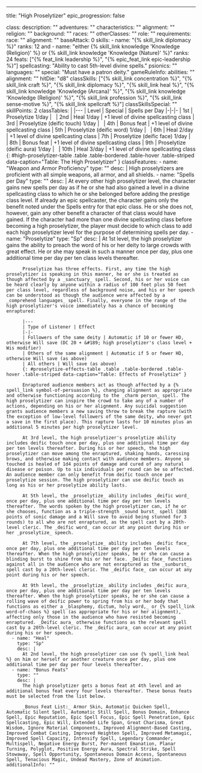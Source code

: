---
title: "High Proselytizer"
epic_progression: false

class:
  description: ""
  adventures: ""
  characteristics: ""
  alignment: ""
  religion: ""
  background: ""
  races: ""
  otherClasses: ""
  role: ""
  requirements:
    race: ""
    alignment: ""
    baseAttack: 0
    skills:
      - name: "{% skill_link diplomacy %}"
        ranks: 12 and
      - name: "either {% skill_link knowledge 'Knowledge (Religion)' %} or {% skill_link knowledge 'Knowledge (Nature)' %}"
        ranks: 24
    feats: ["{% feat_link leadership %}", "{% epic_feat_link epic-leadership %}"]
    spellcasting: "Ability to cast 5th-level divine spells."
    psionics: ""
    languages: ""
    special: "Must have a patron deity."
  gameRuleInfo:
    abilities: ""
    alignment: ""
    hitDie: "d8"
    classSkills: ["{% skill_link concentration %}", "{% skill_link craft %}", "{% skill_link diplomacy %}", "{% skill_link heal %}", "{% skill_link knowledge 'Knowledge (Arcana)' %}", "{% skill_link knowledge 'Knowledge (Religion)' %}", "{% skill_link profession %}", "{% skill_link sense-motive %}", "{% skill_link spellcraft %}"]
    classSkillsSpecial: ""
    skillPoints: 2
    classTables: |
      |---
      | Level | Special | Spells per Day
      |-|-|-
      | 1st | Proselytize 1/day | &nbsp;
      | 2nd | Heal 1/day | +1 level of divine spellcasting class
      | 3rd | Proselytize (deific touch) 1/day | &nbsp;
      | 4th | Bonus feat | +1 level of divine spellcasting class
      | 5th | Proselytize (deific word) 1/day | &nbsp;
      | 6th | Heal 2/day | +1 level of divine spellcasting class
      | 7th | Proselytize (deific face) 1/day | &nbsp;
      | 8th | Bonus feat | +1 level of divine spellcasting class
      | 9th | Proselytize (deific aura) 1/day | &nbsp;
      | 10th | Heal 3/day | +1 level of divine spellcasting class
      {: #high-proselytizer-table .table .table-bordered .table-hover .table-striped data-caption="Table: The High Proselytizer" }
    classFeatures:
      - name: "Weapon and Armor Proficiency"
        type: ""
        desc: |
          High proselytizers are proficient with all simple weapons, all armor, and all shields.
      - name: "Spells per Day"
        type: ""
        desc: |
          At every other high proselytizer level, the character gains new spells per day as if he or she had also gained a level in a divine spellcasting class to which he or she belonged before adding the prestige class level. If already an epic spellcaster, the character gains only the benefit noted under the Spells entry for that epic class. He or she does not, however, gain any other benefit a character of that class would have gained. If the character had more than one divine spellcasting class before becoming a high proselytizer, the player must decide to which class to add each high proselytizer level for the purpose of determining spells per day.
      - name: "Proselytize"
        type: "Sp"
        desc: |
          At 1st level, the high proselytizer gains the ability to preach the word of his or her deity to large crowds with great effect. He or she may speak in such a manner once per day, plus one additional time per day per ten class levels thereafter.

          Proselytize has three effects. First, any time the high proselytizer is speaking in this manner, he or she is treated as though affected by a _sanctuary_ spell. Second, his or her voice can be heard clearly by anyone within a radius of 100 feet plus 50 feet per class level, regardless of background noise, and his or her speech can be understood as though the audience were affected by a _comprehend languages_ spell. Finally, everyone in the range of the high proselytizer's voice immediately has a chance of becoming enraptured:

          |---
          | Type of Listener | Effect
          |-|-
          | Followers of the same deity | Automatic if 10 or fewer HD, otherwise Will save (DC 20 + &#189; high proselytizer's class level + Wis modifier)
          | Others of the same alignment | Automatic if 5 or fewer HD, otherwise Will save (as above)
          | All others | Will save (as above)
          {: #proselytize-effects-table .table .table-bordered .table-hover .table-striped data-caption="Table: Effects of Proselytize" }

          Enraptured audience members act as though affected by a {% spell_link symbol-of-persuasion %}, changing alignment as appropriate and otherwise functioning according to the _charm person_ spell. The high proselytizer can inspire the crowd to take any of a number of actions, depending on his or her alignment. Any suicidal suggestion grants audience members a new saving throw to break the rapture (with the exception of low-level followers of the same deity, who never got a save in the first place). This rapture lasts for 10 minutes plus an additional 5 minutes per high proselytizer level.

          At 3rd level, the high proselytizer's proselytize ability includes deific touch once per day, plus one additional time per day per ten levels thereafter. During his or her speech, the high proselytizer can move among the enraptured, shaking hands, caressing brows, and otherwise making contact with audience members. Anyone so touched is healed of 1d4 points of damage and cured of any natural disease or poison. Up to six individuals per round can be so affected. An audience member can only benefit from deific touch once per proselytize session. The high proselytizer can use deific touch as long as his or her proselytize ability lasts.

          At 5th level, the _proselytize_ ability includes _deific word_ once per day, plus one additional time per day per ten levels thereafter. The words spoken by the high proselytizer can, if he or she chooses, function as a triple-strength _sound burst_ spell (3d8 points of sonic damage and a Will save to avoid being stunned for 3 rounds) to all who are not enraptured, as the spell cast by a 20th-level cleric. The _deific word_ can occur at any point during his or her _proselytize_ speech.

          At 7th level, the _proselytize_ ability includes _deific face_ once per day, plus one additional time per day per ten levels thereafter. When the high proselytizer speaks, he or she can cause a blinding burst to shine from his or her face. _Deific face_ functions against all in the audience who are not enraptured as the _sunburst_ spell cast by a 20th-level cleric. The _deific face_ can occur at any point during his or her speech.

          At 9th level, the _proselytize_ ability includes _deific aura_ once per day, plus one additional time per day per ten levels thereafter. When the high proselytizer speaks, he or she can cause a rolling wave of deific power to spring from his or her body that functions as either a _blasphemy, dictum, holy word,_ or {% spell_link word-of-chaos %} spell (as appropriate for his or her alignment), affecting only those in the audience who have resisted becoming enraptured. _Deific aura_ otherwise functions as the relevant spell cast by a 20th-level cleric. The _deific aura_ can occur at any point during his or her speech.
      - name: "Heal"
        type: "Sp"
        desc: |
          At 2nd level, the high proselytizer can use {% spell_link heal %} on him or herself or another creature once per day, plus one additional time per day per four levels thereafter.
      - name: "Bonus Feats"
        type: ""
        desc: |
          The high proselytizer gets a bonus feat at 4th level and an additional bonus feat every four levels thereafter. These bonus feats must be selected from the list below.

          _Bonus Feat List:_ Armor Skin, Automatic Quicken Spell, Automatic Silent Spell, Automatic Still Spell, Bonus Domain, Enhance Spell, Epic Reputation, Epic Spell Focus, Epic Spell Penetration, Epic Spellcasting, Epic Will, Extended Life Span, Great Charisma, Great Wisdom, Ignore Material Components, Improved Alignment-Based Casting, Improved Combat Casting, Improved Heighten Spell, Improved Metamagic, Improved Spell Capacity, Intensify Spell, Legendary Commander, Multispell, Negative Energy Burst, Per-manent Emanation, Planar Turning, Polyglot, Positive Energy Aura, Spectral Strike, Spell Stowaway, Spell Opportunity, Spontaneous Domain Access, Spontaneous Spell, Tenacious Magic, Undead Mastery, Zone of Animation.
    additionalInfo: ""
</div>


